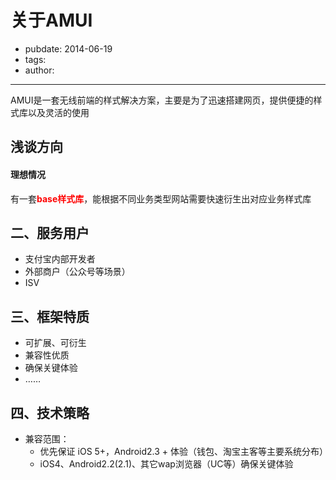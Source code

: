 # 关于AMUI
- pubdate: 2014-06-19
- tags:
- author:

----
AMUI是一套无线前端的样式解决方案，主要是为了迅速搭建网页，提供便捷的样式库以及灵活的使用

## 浅谈方向
#### 理想情况
有一套<span style="color:red">**base样式库**</span>，能根据不同业务类型网站需要快速衍生出对应业务样式库

## 二、服务用户
* 支付宝内部开发者
* 外部商户（公众号等场景）
* ISV

## 三、框架特质
* 可扩展、可衍生
* 兼容性优质
* 确保关键体验
* ……

## 四、技术策略
* 兼容范围：
	* 优先保证 iOS 5+，Android2.3 + 体验（钱包、淘宝主客等主要系统分布）
	* iOS4、Android2.2(2.1)、其它wap浏览器（UC等）确保关键体验
